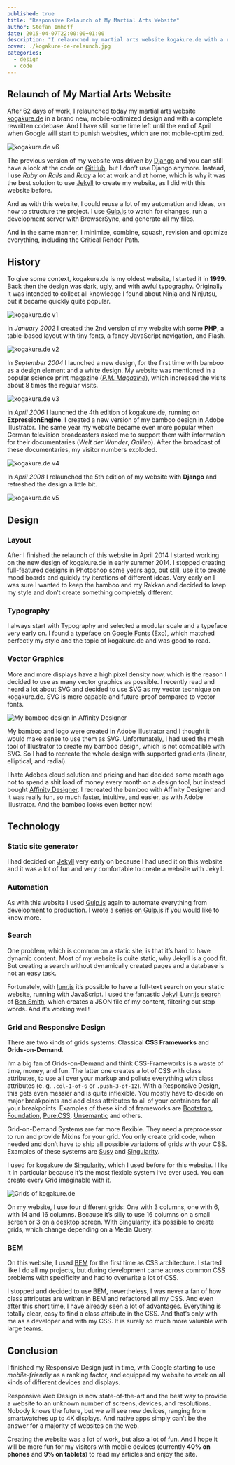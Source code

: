 ```yaml
---
published: true
title: "Responsive Relaunch of My Martial Arts Website"
author: Stefan Imhoff
date: 2015-04-07T22:00:00+01:00
description: "I relaunched my martial arts website kogakure.de with a responsive design. This article gives an overview on the process of creating my website: Design, Typography, Vector Graphics, Jekyll, Grids, Responsive Design and BEM."
cover: ./kogakure-de-relaunch.jpg
categories:
  - design
  - code
---
```


## Relaunch of My Martial Arts Website

After 62 days of work, I relaunched today my martial arts website [kogakure.de](https://www.kogakure.de/) in a brand new, mobile-optimized design and with a complete rewritten codebase. And I have still some time left until the end of April when Google will start to punish websites, which are not mobile-optimized.

![kogakure.de v6](kogakure-de-relaunch.jpg "kogakure.de v6")

The previous version of my website was driven by [Django](https://www.djangoproject.com/) and you can still have a look at the code on [GitHub](https://github.com/kogakure/django-kogakure.de), but I don’t use Django anymore. Instead, I use _Ruby on Rails_ and _Ruby_ a lot at work and at home, which is why it was the best solution to use [Jekyll](https://jekyllrb.com/) to create my website, as I did with this website before.

And as with this website, I could reuse a lot of my automation and ideas, on how to structure the project. I use [Gulp.js](https://gulpjs.com/) to watch for changes, run a development server with BrowserSync, and generate all my files.

And in the same manner, I minimize, combine, squash, revision and optimize everything, including the Critical Render Path.

## History

To give some context, kogakure.de is my oldest website, I started it in **1999**. Back then the design was dark, ugly, and with awful typography. Originally it was intended to collect all knowledge I found about Ninja and Ninjutsu, but it became quickly quite popular.

![kogakure.de v1](kogakure-de-v1.jpg "kogakure.de v1")

In _January 2002_ I created the 2nd version of my website with some **PHP**, a table-based layout with tiny fonts, a fancy JavaScript navigation, and Flash.

![kogakure.de v2](kogakure-de-v2.jpg "kogakure.de v2")

In _September 2004_ I launched a new design, for the first time with bamboo as a design element and a white design. My website was mentioned in a popular science print magazine (<cite>[P.M. Magazine](https://www.pm-magazin.de/)</cite>), which increased the visits about 8 times the regular visits.

![kogakure.de v3](kogakure-de-v3.jpg "kogakure.de v3")

In _April 2006_ I launched the 4th edition of kogakure.de, running on **ExpressionEngine**. I created a new version of my bamboo design in Adobe Illustrator. The same year my website became even more popular when German television broadcasters asked me to support them with information for their documentaries (<cite>Welt der Wunder</cite>, <cite>Galileo</cite>). After the broadcast of these documentaries, my visitor numbers exploded.

![kogakure.de v4](kogakure-de-v4.jpg "kogakure.de v4")

In _April 2008_ I relaunched the 5th edition of my website with **Django** and refreshed the design a little bit.

![kogakure.de v5](kogakure-de-v5.jpg "kogakure.de v5")

## Design

### Layout

After I finished the relaunch of this website in April 2014 I started working on the new design of kogakure.de in early summer 2014. I stopped creating full-featured designs in Photoshop some years ago, but still, use it to create mood boards and quickly try iterations of different ideas. Very early on I was sure I wanted to keep the bamboo and my Rakkan and decided to keep my style and don’t create something completely different.

### Typography

I always start with Typography and selected a modular scale and a typeface very early on. I found a typeface on [Google Fonts](https://fonts.google.com) (Exo), which matched perfectly my style and the topic of kogakure.de and was good to read.

### Vector Graphics

More and more displays have a high pixel density now, which is the reason I decided to use as many vector graphics as possible. I recently read and heard a lot about SVG and decided to use SVG as my vector technique on kogakure.de. SVG is more capable and future-proof compared to vector fonts.

![My bamboo design in Affinity Designer](kogakure-de-bamboo-affinity-designer.jpg "My bamboo design in Affinity Designer")

My bamboo and logo were created in Adobe Illustrator and I thought it would make sense to use them as SVG. Unfortunately, I had used the mesh tool of Illustrator to create my bamboo design, which is not compatible with SVG. So I had to recreate the whole design with supported gradients (linear, elliptical, and radial).

I hate Adobes cloud solution and pricing and had decided some month ago not to spend a shit load of money every month on a design tool, but instead bought [Affinity Designer](https://affinity.serif.com/). I recreated the bamboo with Affinity Designer and it was really fun, so much faster, intuitive, and easier, as with Adobe Illustrator. And the bamboo looks even better now!

## Technology

### Static site generator

I had decided on [Jekyll](https://jekyllrb.com/) very early on because I had used it on this website and it was a lot of fun and very comfortable to create a website with Jekyll.

### Automation

As with this website I used [Gulp.js](https://gulpjs.com/) again to automate everything from development to production. I wrote a [series on Gulp.js](/series/gulp/) if you would like to know more.

### Search

One problem, which is common on a static site, is that it’s hard to have dynamic content. Most of my website is quite static, why Jekyll is a good fit. But creating a search without dynamically created pages and a database is not an easy task.

Fortunately, with [lunr.js](https://lunrjs.com/) it’s possible to have a full-text search on your static website, running with JavaScript. I used the fantastic [Jekyll Lunr.js search](https://github.com/slashdotdash/jekyll-lunr-js-search) of [Ben Smith](https://github.com/slashdotdash), which creates a JSON file of my content, filtering out stop words. And it’s working well!

### Grid and Responsive Design

There are two kinds of grids systems: Classical **CSS Frameworks** and **Grids-on-Demand**.

I’m a big fan of Grids-on-Demand and think CSS-Frameworks is a waste of time, money, and fun. The latter one creates a lot of CSS with class attributes, to use all over your markup and pollute everything with class attributes (e. g. `.col-1-of-6` or `.push-3-of-12`). With a Responsive Design, this gets even messier and is quite inflexible. You mostly have to decide on major breakpoints and add class attributes to all of your containers for all your breakpoints. Examples of these kind of frameworks are [Bootstrap](http://getbootstrap.com/), [Foundation](https://foundation.zurb.com/), [Pure.CSS](https://purecss.io/), [Unsemantic](https://unsemantic.com/) and others.

Grid-on-Demand Systems are far more flexible. They need a preprocessor to run and provide Mixins for your grid. You only create grid code, when needed and don’t have to ship all possible variations of grids with your CSS. Examples of these systems are [Susy](http://susy.oddbird.net/) and [Singularity](https://github.com/at-import/Singularity).

I used for kogakure.de [Singularity](https://github.com/at-import/Singularity), which I used before for this website. I like it in particular because it’s the most flexible system I’ve ever used. You can create every Grid imaginable with it.

![Grids of kogakure.de](kogakure-de-grids.jpg "4 different grids depending on the viewport size")

On my website, I use four different grids: One with 3 columns, one with 6, with 14 and 16 columns. Because it’s silly to use 16 columns on a small screen or 3 on a desktop screen. With Singularity, it’s possible to create grids, which change depending on a Media Query.

### BEM

On this website, I used [BEM](https://en.bem.info/) for the first time as CSS architecture. I started like I do all my projects, but during development came across common CSS problems with specificity and had to overwrite a lot of CSS.

I stopped and decided to use BEM, nevertheless, I was never a fan of how class attributes are written in BEM and refactored all my CSS. And even after this short time, I have already seen a lot of advantages. Everything is totally clear, easy to find a class attribute in the CSS. And that’s only with me as a developer and with my CSS. It is surely so much more valuable with large teams.

## Conclusion

I finished my Responsive Design just in time, with Google starting to use _mobile-friendly_ as a ranking factor, and equipped my website to work on all kinds of different devices and displays.

Responsive Web Design is now state-of-the-art and the best way to provide a website to an unknown number of screens, devices, and resolutions. Nobody knows the future, but we will see new devices, ranging from smartwatches up to 4K displays. And native apps simply can’t be the answer for a majority of websites on the web.

Creating the website was a lot of work, but also a lot of fun. And I hope it will be more fun for my visitors with mobile devices (currently **40% on phones** and **9% on tablets**) to read my articles and enjoy the site.
